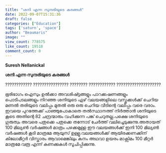 ```yaml
---
title: "ശനി എന്ന സുന്ദരിയുടെ കരങ്ങൾ"
date: 2022-09-07T15:31:36
draft: false
categories: ["Education"]
tags: ['saturn', 'space']
author: "Beaumaris"
image: ""
view_count: 778575
like_count: 19518
comment_count: 0
---
```


**Suresh Nellanickal**

**ശനി എന്ന സുന്ദരിയുടെ കരങ്ങൾ**

???????????? ???????????????? ???????? ???????????? ????????????????????

ഭൂരിഭാഗം ഐസും ഉൽക്കാ അവശിഷ്ട്ടങ്ങളും പാറക്കഷണങ്ങളും പൊടിപടലങ്ങളും നിറഞ്ഞ ശനിയുടെ ഏഴ് വലയങ്ങളിലെ വസ്തുക്കൾക്ക് ചെറിയ മണൽ തരിയുടെ വലിപ്പം മുതൽ ഒരു ഒരു ചെറിയ വീടിന്റെ വലിപ്പം വരെ വരാം. ഇവയെ പുറത്തേക്ക് പാഞ്ഞുപോകാതെ തൽസ്ഥാനത്ത് നിർത്താൻ ശനിയുടെ കൂടെ അതിന്റെ 82 ചന്ദ്രന്മാരും വഹിക്കുന്ന പങ്ക് ചെറുതല്ല.പക്ഷെ ശനിയുടെ ഗുരുത്വം അവരെ പതുക്കെ പതുക്കെ തന്നോട് ചേർത്ത് വലിച്ചെടുക്കുന്നു.അതായത് 100 മില്യൺ വർഷങ്ങൾ മാത്രം പഴക്കമുള്ള ഈ വലയങ്ങൾക്ക് ഇനി 100 മില്യൺ വർഷങ്ങൾ കൂടി മാത്രമേ ആയുസ് ഉള്ളൂ.വലയങ്ങൾക്ക് ആയിരക്കണക്കിന് കിലോമീറ്റർ വിസ്താരം ആവാമെങ്കിലും കനം അഥവാ ഉയരം മാക്സിമം 100 മീറ്റർ മാത്രമേ വരൂ എന്ന് കണക്കുകൾ സൂചിപ്പിക്കുന്നു.
